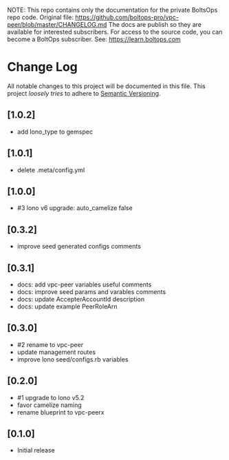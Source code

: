 <!-- note marker start -->
NOTE: This repo contains only the documentation for the private BoltsOps repo code.
Original file: https://github.com/boltops-pro/vpc-peer/blob/master/CHANGELOG.md
The docs are publish so they are available for interested subscribers.
For access to the source code, you can become a BoltOps subscriber.
See: https://learn.boltops.com

<!-- note marker end -->

# Change Log

All notable changes to this project will be documented in this file.
This project *loosely tries* to adhere to [Semantic Versioning](http://semver.org/).

## [1.0.2]
- add lono_type to gemspec

## [1.0.1]
- delete .meta/config.yml

## [1.0.0]
- #3 lono v6 upgrade: auto_camelize false

## [0.3.2]
- improve seed generated configs comments

## [0.3.1]
- docs: add vpc-peer variables useful comments
- docs: improve seed params and varables comments
- docs: update AccepterAccountId description
- docs: update example PeerRoleArn

## [0.3.0]
- #2 rename to vpc-peer
- update management routes
- improve lono seed/configs.rb variables

## [0.2.0]
- #1 upgrade to lono v5.2
- favor camelize naming
- rename blueprint to vpc-peerx

## [0.1.0]
- Initial release
